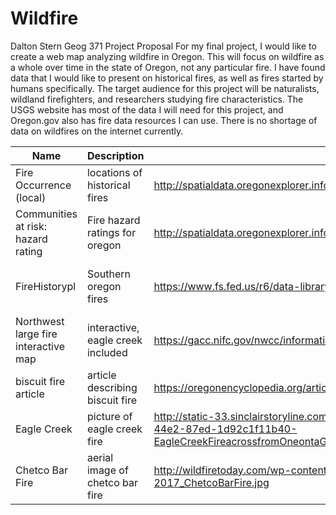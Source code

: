 # Wildfire

Dalton Stern
Geog 371
Project Proposal
For my final project, I would like to create a web map analyzing wildfire in Oregon. This will focus on wildfire as a whole over time in the state of Oregon, not any particular fire. I have found data that I would like to present on historical fires, as well as fires started by humans specifically. The target audience for this project will be naturalists, wildland firefighters, and researchers studying fire characteristics. The USGS website has most of the data I will need for this project, and Oregon.gov also has fire data resources I can use. There is no shortage of data on wildfires on the internet currently. 

| Name                                	|Description                      	|URL                                     	|Memo                                	|etc| 
|---|---|---|---|---|
  Fire Occurrence (local)             	|locations of historical fires    	|http://spatialdata.oregonexplorer.info/geoportal/search	|quick look at fires over time       	|point|       
  |Communities at risk: hazard rating  	|Fire hazard ratings for oregon   	|http://spatialdata.oregonexplorer.info/geoportal/search	|Whole state fire hazard risk        	|polygon|     
  |FireHistorypl                       	|Southern oregon fires            	|https://www.fs.fed.us/r6/data-library/gis/rogue-siskiyou/index.shtml	|includes Chetco bar and biscuit fire	|polygon|     
  |Northwest large fire interactive map	|interactive, eagle creek included	|https://gacc.nifc.gov/nwcc/information/fire_info#OR-RSF-000326	|interactive, embed this             	|embedded map|
  |biscuit fire article                	|article describing biscuit fire  	|https://oregonencyclopedia.org/articles/biscuit_fire_of_2002/#.WePG52hSyUk	|link to biscuit fire                	|article|     
  |Eagle Creek                         	|picture of eagle creek fire      	|http://static-33.sinclairstoryline.com/resources/media/b644cae8-d110-44e2-87ed-1d92c1f11b40-EagleCreekFireacrossfromOneontaGorgePhotobyTristanFortsch.jpg	|link to eagle creek fire            	|picture|     
  |Chetco Bar Fire                     	|aerial image of chetco bar fire  	|http://wildfiretoday.com/wp-content/uploads/2017/08/SatPhoto_8-22-2017_ChetcoBarFire.jpg	|link to chetco bar fire             	|picture|     


